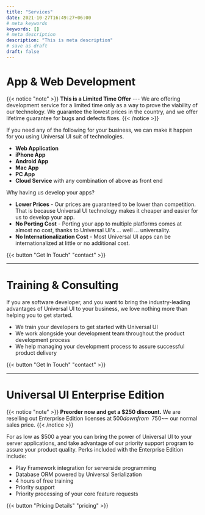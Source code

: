 ```yaml
---
title: "Services"
date: 2021-10-27T16:49:27+06:00
# meta keywords
keywords: []
# meta description
description: "This is meta description"
# save as draft
draft: false
---
```


# App & Web Development

{{< notice "note" >}}
**This is a Limited Time Offer** --- We are offering development service for a limited time only as a way to
prove the viability of our technology. We guarantee the lowest prices in the country, and we offer
lifetime guarantee for bugs and defects fixes.
{{< /notice >}}

If you need any of the following for your business, we can make it happen for you using Universal UI suit of technologies.

* **Web Application**
* **iPhone App**
* **Android App**
* **Mac App**
* **PC App**
* **Cloud Service** with any combination of above as front end

Why having us develop your apps?

* **Lower Prices** - Our prices are guaranteed to be lower than competition. That is because Universal UI technology makes it cheaper and easier for us to develop your app.
* **No Porting Cost** - Porting your app to multiple platforms comes at almost no cost, thanks to Universal UI's ... well ... universality.
* **No Internationalization Cost** - Most Universal UI apps can be internationalized at little or no additional cost.

{{< button "Get In Touch" "contact" >}}

<hr/>

# Training & Consulting

If you are software developer, and you want to bring the industry-leading advantages of
Universal UI to your business, we love nothing more than helping you to get started. 

* We train your developers to get started with Universal UI
* We work alongside your development team throughout the product development process
* We help managing your development process to assure successful product delivery

{{< button "Get In Touch" "contact" >}}

<hr/>

# Universal UI Enterprise Edition

{{< notice "note" >}}
**Preorder now and get a $250 discount.** We are reselling out Enterprise Edition licenses 
at $500 down from ~~$750~~ our normal sales price.
{{< /notice >}}

For as low as $500 a year you can bring the power of Universal UI to your server applications,
and take advantage of our priority support program to assure your product quality. Perks included
with the Enterprise Edition include:

* Play Framework integration for serverside programming
* Database ORM powered by Universal Serialization
* 4 hours of free training
* Priority support
* Priority processing of your core feature requests 

{{< button "Pricing Details" "pricing" >}}
